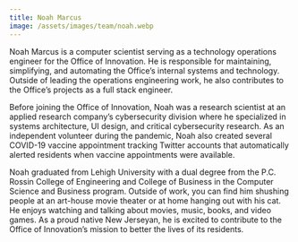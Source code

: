 ```yaml
---
title: Noah Marcus
image: /assets/images/team/noah.webp
---
```


Noah Marcus is a computer scientist serving as a technology operations engineer for the Office of Innovation. He is responsible for maintaining, simplifying, and automating the Office’s internal systems and technology. Outside of leading the operations engineering work, he also contributes to the Office’s projects as a full stack engineer.

Before joining the Office of Innovation, Noah was a research scientist at an applied research company’s cybersecurity division where he specialized in systems architecture, UI design, and critical cybersecurity research. As an independent volunteer during the pandemic, Noah also created several COVID-19 vaccine appointment tracking Twitter accounts that automatically alerted residents when vaccine appointments were available.

Noah graduated from Lehigh University with a dual degree from the P.C. Rossin College of Engineering and College of Business in the Computer Science and Business program. Outside of work, you can find him shushing people at an art-house movie theater or at home hanging out with his cat. He enjoys watching and talking about movies, music, books, and video games. As a proud native New Jerseyan, he is excited to contribute to the Office of Innovation’s mission to better the lives of its residents.
